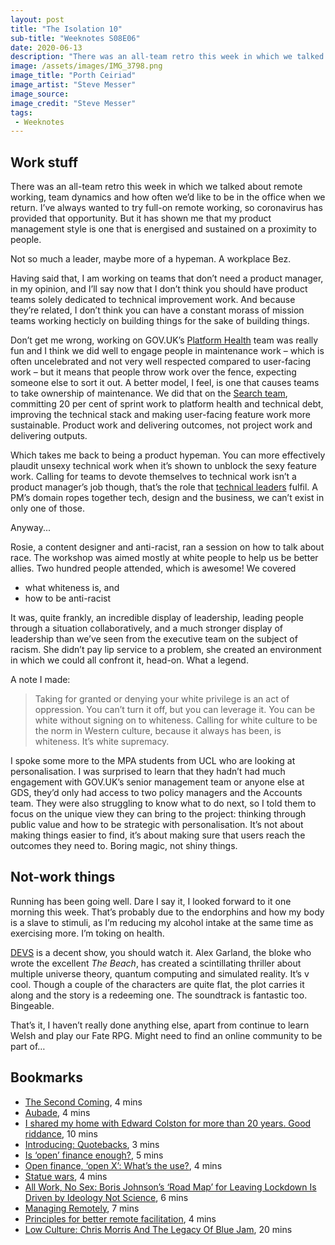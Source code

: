 ```yaml
---
layout: post
title: "The Isolation 10"
sub-title: "Weeknotes S08E06"
date: 2020-06-13
description: "There was an all-team retro this week in which we talked about remote working, team dynamics and how often we’d like to be in the office when we return."
image: /assets/images/IMG_3798.png
image_title: "Porth Ceiriad"
image_artist: "Steve Messer"
image_source: 
image_credit: "Steve Messer"
tags:
 - Weeknotes
---
```


## Work stuff

There was an all-team retro this week in which we talked about remote working, team dynamics and how often we’d like to be in the office when we return. I’ve always wanted to try full-on remote working, so coronavirus has provided that opportunity. But it has shown me that my product management style is one that is energised and sustained on a proximity to people.

Not so much a leader, maybe more of a hypeman. A workplace Bez. 

Having said that, I am working on teams that don’t need a product manager, in my opinion, and I’ll say now that I don’t think you should have product teams solely dedicated to technical improvement work. And because they’re related, I don’t think you can have a constant morass of mission teams working hecticly on building things for the sake of building things. 

Don’t get me wrong, working on GOV.UK’s [Platform Health](https://insidegovuk.blog.gov.uk/2019/03/27/why-we-created-a-platform-health-team-on-gov-uk/) team was really fun and I think we did well to engage people in maintenance work – which is often uncelebrated and not very well respected compared to user-facing work – but it means that people throw work over the fence, expecting someone else to sort it out. A better model, I feel, is one that causes teams to take ownership of maintenance. We did that on the [Search team](https://insidegovuk.blog.gov.uk/2019/07/05/making-site-search-work-smarter-for-users/), committing 20 per cent of sprint work to platform health and technical debt, improving the technical stack and making user-facing feature work more sustainable. Product work and delivering outcomes, not project work and delivering outputs.

Which takes me back to being a product hypeman. You can more effectively plaudit unsexy technical work when it’s shown to unblock the sexy feature work. Calling for teams to devote themselves to technical work isn’t a product manager’s job though, that’s the role that [technical leaders](https://www.gov.uk/guidance/software-developer#lead-developer) fulfil. A PM’s domain ropes together tech, design and the business, we can’t exist in only one of those. 

Anyway...

Rosie, a content designer and anti-racist, ran a session on how to talk about race. The workshop was aimed mostly at white people to help us be better allies. Two hundred people attended, which is awesome! We covered

- what whiteness is, and
- how to be anti-racist

It was, quite frankly, an incredible display of leadership, leading people through a situation collaboratively, and a much stronger display of leadership than we’ve seen from the executive team on the subject of racism. She didn’t pay lip service to a problem, she created an environment in which we could all confront it, head-on. What a legend.

A note I made:

> Taking for granted or denying your white privilege is an act of oppression. You can’t turn it off, but you can leverage it. You can be white without signing on to whiteness. Calling for white culture to be the norm in Western culture, because it always has been, is whiteness. It’s white supremacy. 

I spoke some more to the MPA students from UCL who are looking at personalisation. I was surprised to learn that they hadn’t had much engagement with GOV.UK’s senior management team or anyone else at GDS, they’d only had access to two policy managers and the Accounts team. They were also struggling to know what to do next, so I told them to focus on the unique view they can bring to the project: thinking through public value and how to be strategic with personalisation. It’s not about making things easier to find, it’s about making sure that users reach the outcomes they need to. Boring magic, not shiny things.

## Not-work things

Running has been going well. Dare I say it, I looked forward to it one morning this week. That’s probably due to the endorphins and how my body is a slave to stimuli, as I’m reducing my alcohol intake at the same time as exercising more. I’m toking on health.

[DEVS](https://www.bbc.co.uk/iplayer/episodes/p087gj19/devs) is a decent show, you should watch it. Alex Garland, the bloke who wrote the excellent _The Beach_, has created a scintillating thriller about multiple universe theory, quantum computing and simulated reality. It’s v cool. Though a couple of the characters are quite flat, the plot carries it along and the story is a redeeming one. The soundtrack is fantastic too. Bingeable. 

That’s it, I haven’t really done anything else, apart from continue to learn Welsh and play our Fate RPG. Might need to find an online community to be part of…

## Bookmarks

- [The Second Coming](https://www.poetryfoundation.org/poems/43290/the-second-coming), 4 mins
- [Aubade](https://www.poetryfoundation.org/poems/48422/aubade-56d229a6e2f07), 4 mins
- [I shared my home with Edward Colston for more than 20 years. Good riddance](https://www.theguardian.com/world/2020/jun/11/i-shared-my-home-with-edward-colston-for-more-than-20-years-good-riddance), 10 mins
- [Introducing: Quotebacks](https://tomcritchlow.com/2020/06/09/quotebacks/), 3 mins
- [Is ‘open’ finance enough?](https://financeinnovationlab.org/is-open-finance-enough/), 5 mins
- [Open finance, ‘open X’: What’s the use?](https://financeinnovationlab.org/events/open-finance-open-x-whats-use/), 4 mins
- [Statue wars](https://www.the-tls.co.uk/articles/statue-wars-blog-post-mary-beard/), 4 mins
- [All Work, No Sex: Boris Johnson’s ‘Road Map’ for Leaving Lockdown Is Driven by Ideology Not Science](https://novaramedia.com/2020/06/09/all-work-no-sex-boris-johnsons-road-map-for-leaving-lockdown-is-driven-by-ideology-not-science/), 6 mins
- [Managing Remotely](https://lg.substack.com/p/managing-remotely), 7 mins
- [Principles for better remote facilitation](https://designforimpact.substack.com/p/principles-for-better-remote-facilitation), 4 mins
- [Low Culture: Chris Morris And The Legacy Of Blue Jam](https://thequietus.com/articles/28396-chris-morris-blue-jam), 20 mins
